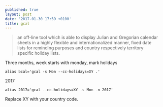 ```yaml
---
published: true
layout: post
date: '2017-01-30 17:59 +0100'
title: gcal
---
```

> an off-line tool which is able to display Julian and Gregorian calendar sheets in a highly flexible and internationalized manner, fixed date lists for reminding purposes and country respectively territory specific holiday lists.

Three months, week starts with monday, mark holidays

    alias bcal='gcal -s Mon --cc-holidays=XY .'

2017

	alias 2017='gcal --cc-holidays=XY -s Mon -n 2017'
    
Replace XY with your country code.

